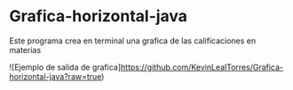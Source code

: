 # Grafica-horizontal-java
Este programa crea en terminal una grafica de las calificaciones en materias

![Ejemplo de salida de grafica]https://github.com/KevinLealTorres/Grafica-horizontal-java?raw=true)
